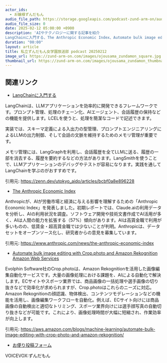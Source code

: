 ```yaml
---
actor_ids:
  - お嬢様ずんだもん
audio_file_path: https://storage.googleapis.com/podcast-zund-arm-on/audio/私立ずんだもん女学園放送部_podcast_20250212.mp3
audio_file_size: 0
date: 2025-02-12 05:00:00 +0900
description: 'AIやテクノロジーに関する記事を紹介  
LangChainに入門する、The Anthropic Economic Index、Automate bulk image editing with Crop.photo and Amazon Rekognition  Amazon Web Services'
duration: "00:00"
layout: article
title: 私立ずんだもん女学園放送部 podcast 20250212
image_url: https://zund-arm-on.com/images/ojousama_zundamon_square.jpg
thumbnail_url: https://zund-arm-on.com/images/ojousama_zundamon_thumbnail.jpg
---
```


## 関連リンク


- [LangChainに入門する](https://zenn.dev/utokyo_aido/articles/bcbf0a8e896228)  


LangChainは、LLMアプリケーションを効率的に開発できるフレームワークです。プロンプト管理、処理のチェーン化、AIエージェント、会話履歴の保持などの機能を提供します。LCELを使うと、処理を簡潔なコードで記述できます。

実装では、スキーマ定義による入出力の型管理、プロンプトエンジニアリングによるLLMの出力制御、そして会話の文脈を維持するためのメモリ管理が重要です。

メモリ管理には、LangGraphを利用し、会話履歴を全てLLMに送る、履歴の一部を消去する、履歴を要約するなどの方法があります。LangSmithを使うことで、LLMアプリケーションのデバッグやテストが容易になります。実践を通してLangChainを学ぶのがおすすめです。


引用元: https://zenn.dev/utokyo_aido/articles/bcbf0a8e896228


- [The Anthropic Economic Index](https://www.anthropic.com/news/the-anthropic-economic-index)  


Anthropicが、AIが労働市場と経済に与える影響を理解するための「Anthropic Economic Index」を発表しました。初期レポートでは、Claude.aiの利用データを分析し、AIの利用状況を調査。ソフトウェア開発や技術文書作成でAI活用が多く、AIは人間の能力を拡張する（57%）傾向があります。AIは高賃金職で利用が多いものの、低賃金・超高賃金職では少ないことが判明。Anthropicは、データセットをオープンソース化し、研究者からの意見を募集しています。


引用元: https://www.anthropic.com/news/the-anthropic-economic-index


- [Automate bulk image editing with Crop.photo and Amazon Rekognition  Amazon Web Services](https://aws.amazon.com/blogs/machine-learning/automate-bulk-image-editing-with-crop-photo-and-amazon-rekognition/)  


Evolphin Software社のCrop.photoは、Amazon Rekognitionを活用した画像編集自動化サービスです。大量の画像処理における課題を、AIによる自動化で解決します。ECサイトやスポーツ業界では、商品画像の一括処理や選手画像の切り抜きなどで効率化が求められますが、Crop.photoはこれらのニーズに対応。Amazon Rekognitionの顔認識、物体検出、コンテンツモデレーションなどの機能を活用し、画像編集ワークフローを自動化。例えば、ECサイト向けには商品画像の自動検出と適切なトリミング、スポーツ業界向けには選手顔写真の自動切り抜きなどが可能です。これにより、画像処理時間が大幅に短縮され、作業効率が向上します。


引用元: https://aws.amazon.com/blogs/machine-learning/automate-bulk-image-editing-with-crop-photo-and-amazon-rekognition/



- [お便り投稿フォーム](https://forms.gle/ffg4JTfqdiqK62qf9)

VOICEVOX:ずんだもん

